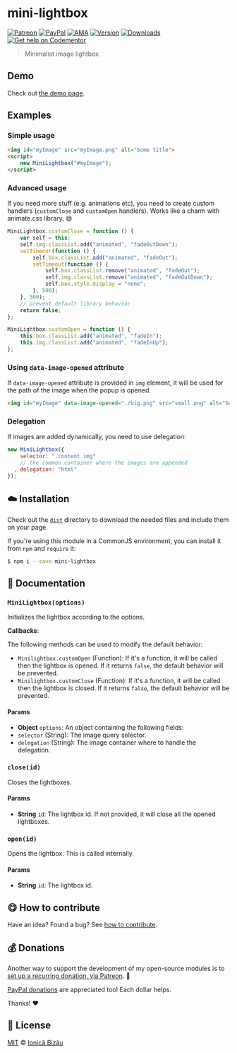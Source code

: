 
# mini-lightbox

 [![Patreon](https://img.shields.io/badge/Support%20me%20on-Patreon-%23e6461a.svg)][patreon] [![PayPal](https://img.shields.io/badge/%24-paypal-f39c12.svg)][paypal-donations] [![AMA](https://img.shields.io/badge/ask%20me-anything-1abc9c.svg)](https://github.com/IonicaBizau/ama) [![Version](https://img.shields.io/npm/v/mini-lightbox.svg)](https://www.npmjs.com/package/mini-lightbox) [![Downloads](https://img.shields.io/npm/dt/mini-lightbox.svg)](https://www.npmjs.com/package/mini-lightbox) [![Get help on Codementor](https://cdn.codementor.io/badges/get_help_github.svg)](https://www.codementor.io/johnnyb?utm_source=github&utm_medium=button&utm_term=johnnyb&utm_campaign=github)

> Minimalist image lightbox

## Demo
Check out [the demo page](http://ionicabizau.github.io/mini-lightbox).

## Examples

### Simple usage

```html
<img id="myImage" src="myImage.png" alt="Some title">
<script>
    new MiniLightbox("#myImage");
</script>
```

### Advanced usage
If you need more stuff (e.g. animations etc), you need to create custom handlers (`customClose` and `customOpen` handlers). Works like a charm with animate.css library. :smile:

```js
MiniLightbox.customClose = function () {
    var self = this;
    self.img.classList.add("animated", "fadeOutDown");
    setTimeout(function () {
        self.box.classList.add("animated", "fadeOut");
        setTimeout(function () {
            self.box.classList.remove("animated", "fadeOut");
            self.img.classList.remove("animated", "fadeOutDown");
            self.box.style.display = "none";
        }, 500);
    }, 500);
    // prevent default library behavior
    return false;
};

MiniLightbox.customOpen = function () {
    this.box.classList.add("animated", "fadeIn");
    this.img.classList.add("animated", "fadeInUp");
};
```

### Using `data-image-opened` attribute
If `data-image-opened` attribute is provided in `img` element, it will be used for the path of the image when the popup is opened.

```html
<img id="myImage" data-image-opened="./big.png" src="small.png" alt="Some title">
```

### Delegation
If images are added dynamically, you need to use delegation:

```js
new MiniLightbox({
    selector: ".content img"
    // the common container where the images are appended
  , delegation: "html"
});
```

## :cloud: Installation


Check out the [`dist`](/dist) directory to download the needed files and include them on your page.

If you're using this module in a CommonJS environment, you can install it from `npm` and `require` it:

```sh
$ npm i --save mini-lightbox
```


## :memo: Documentation


### `MiniLightbox(options)`

Initializes the lightbox according to the options.

**Callbacks**:

The following methods can be used to modify the default behavior:

 - `Minilightbox.customOpen` (Function): If it's a function, it will be
   called then the lightbox is opened. If it returns `false`, the default
   behavior will be prevented.
 - `Minilightbox.customClose` (Function): If it's a function, it will be
   called then the lightbox is closed. If it returns `false`, the default
   behavior will be prevented.

#### Params
- **Object** `options`: An object containing the following fields:
 - `selector` (String): The image query selector.
 - `delegation` (String): The image container where to handle the delegation.

### `close(id)`
Closes the lightboxes.

#### Params
- **String** `id`: The lightbox id. If not provided, it will close all the opened lightboxes.

### `open(id)`
Opens the lightbox. This is called internally.

#### Params
- **String** `id`: The lightbox id.



## :yum: How to contribute
Have an idea? Found a bug? See [how to contribute][contributing].


## :moneybag: Donations

Another way to support the development of my open-source modules is
to [set up a recurring donation, via Patreon][patreon]. :rocket:

[PayPal donations][paypal-donations] are appreciated too! Each dollar helps.

Thanks! :heart:


## :scroll: License

[MIT][license] © [Ionică Bizău][website]

[patreon]: https://www.patreon.com/ionicabizau
[paypal-donations]: https://www.paypal.com/cgi-bin/webscr?cmd=_s-xclick&hosted_button_id=RVXDDLKKLQRJW
[donate-now]: http://i.imgur.com/6cMbHOC.png


[license]: http://showalicense.com/?fullname=Ionic%C4%83%20Biz%C4%83u%20%3Cbizauionica%40gmail.com%3E%20(http%3A%2F%2Fionicabizau.net)&year=2014#license-mit

[website]: http://ionicabizau.net
[contributing]: /CONTRIBUTING.md
[docs]: /DOCUMENTATION.md
